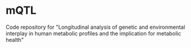 # mQTL
Code repository for  "Longitudinal analysis of genetic and environmental interplay in human metabolic profiles and the implication for metabolic health"
